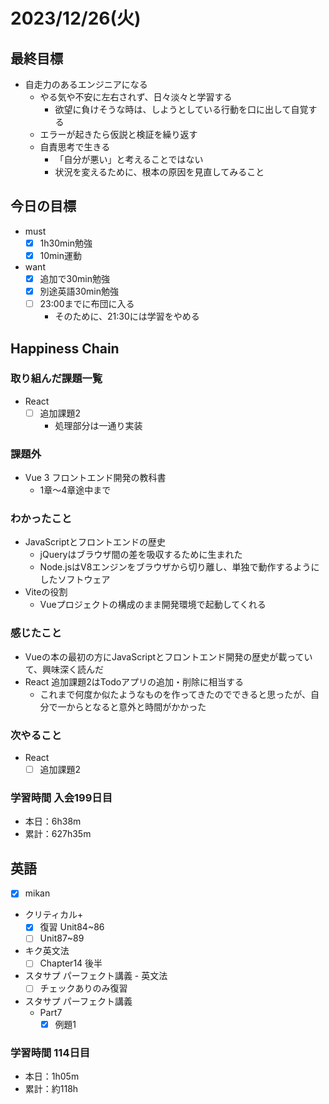 # 2023/12/26(火)

## 最終目標

- 自走力のあるエンジニアになる
  - やる気や不安に左右されず、日々淡々と学習する
    - 欲望に負けそうな時は、しようとしている行動を口に出して自覚する
  - エラーが起きたら仮説と検証を繰り返す
  - 自責思考で生きる
    - 「自分が悪い」と考えることではない
    - 状況を変えるために、根本の原因を見直してみること

## 今日の目標

- must
  - [x] 1h30min勉強
  - [x] 10min運動

- want
  - [x] 追加で30min勉強
  - [x] 別途英語30min勉強
  - [ ] 23:00までに布団に入る
    - そのために、21:30には学習をやめる

## Happiness Chain

### 取り組んだ課題一覧

- React
  - [ ] 追加課題2
    - 処理部分は一通り実装

### 課題外

- Vue 3 フロントエンド開発の教科書
  - 1章〜4章途中まで

### わかったこと

- JavaScriptとフロントエンドの歴史
  - jQueryはブラウザ間の差を吸収するために生まれた
  - Node.jsはV8エンジンをブラウザから切り離し、単独で動作するようにしたソフトウェア
- Viteの役割
  - Vueプロジェクトの構成のまま開発環境で起動してくれる

### 感じたこと

- Vueの本の最初の方にJavaScriptとフロントエンド開発の歴史が載っていて、興味深く読んだ
- React 追加課題2はTodoアプリの追加・削除に相当する
  - これまで何度か似たようなものを作ってきたのでできると思ったが、自分で一からとなると意外と時間がかかった

### 次やること

- React
  - [ ] 追加課題2

### 学習時間 入会199日目

- 本日：6h38m
- 累計：627h35m

## 英語

- [x] mikan
- クリティカル+
  - [x] 復習 Unit84~86
  - [ ] Unit87~89

- キク英文法
  - [ ] Chapter14 後半

- スタサプ パーフェクト講義 - 英文法
  - [ ] チェックありのみ復習
- スタサプ パーフェクト講義
  - Part7
    - [x] 例題1

### 学習時間 114日目

- 本日：1h05m
- 累計：約118h
